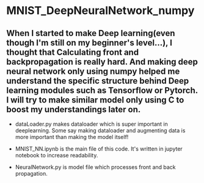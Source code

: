 # MNIST_DeepNeuralNetwork_numpy
When I started to make Deep learning(even though I'm still on my beginner's level...), I thought that Calculating front and backpropagation is really hard. And making deep neural network only using numpy helped me understand the specific structure behind Deep learning modules such as Tensorflow or Pytorch. I will try to make similar model only using C to boost my understandings later on.
---
- dataLoader.py makes dataloader which is super important in deeplearning. Some say making dataloader and augmenting data is more important than making the model itself! 

- MNIST_NN.ipynb is the main file of this code. It's written in jupyter notebook to increase readability. 

- NeuralNetwork.py is model file which processes front and back propagation.
